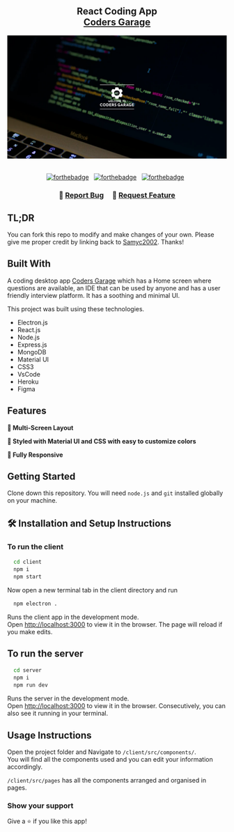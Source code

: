 <h2 align="center">
	React Coding App<br/>
	<a href="https://coders-garage.netlify.app/" target="_blank">Coders Garage</a>
</h2>

<div align="center">
	<img alt="Demo" src="./Demo.png" />
</div>

<br/>

<center>

[![forthebadge](https://forthebadge.com/images/badges/built-with-love.svg)](https://forthebadge.com) &nbsp;
[![forthebadge](https://forthebadge.com/images/badges/made-with-typescript.svg)](https://forthebadge.com) &nbsp;
[![forthebadge](https://forthebadge.com/images/badges/open-source.svg)](https://forthebadge.com) &nbsp;
</center>

<h3 align="center">
    🔹
    <a href="https://github.com/Samyc2002/Coders-Garage/issues">Report Bug</a> &nbsp; &nbsp;
    🔹
    <a href="https://github.com/Samyc2002/Coders-Garage/issues">Request Feature</a>
</h3>

## TL;DR

You can fork this repo to modify and make changes of your own. Please give me proper credit by linking back to [Samyc2002](https://github.com/Samyc2002/Coders-Garage). Thanks!

## Built With

A coding desktop app <a href="https://coders-garage.netlify.app/" target="_blank">Coders Garage</a> which has a Home screen where questions are available, an IDE that can be used by anyone and has a user friendly interview platform. It has a soothing and minimal UI.<br/>

This project was built using these technologies.

- Electron.js
- React.js
- Node.js
- Express.js
- MongoDB
- Material UI
- CSS3
- VsCode
- Heroku
- Figma

## Features

**📖 Multi-Screen Layout**

**🎨 Styled with Material UI and CSS with easy to customize colors**

**📱 Fully Responsive**

## Getting Started

Clone down this repository. You will need `node.js` and `git` installed globally on your machine.

## 🛠 Installation and Setup Instructions

### To run the client

```bash
  cd client
  npm i
  npm start
```

Now open a new terminal tab in the client directory and run

```bash
  npm electron .
```

Runs the client app in the development mode.\
Open [http://localhost:3000](http://localhost:3000) to view it in the browser.
The page will reload if you make edits.

## To run the server

```bash
  cd server
  npm i
  npm run dev
```

Runs the server in the development mode.\
Open [http://localhost:3000](http://localhost:3000) to view it in the browser.
Consecutively, you can also see it running in your terminal.

## Usage Instructions

Open the project folder and Navigate to `/client/src/components/`. <br/>
You will find all the components used and you can edit your information accordingly.

`/client/src/pages` has all the components arranged and organised in pages.

### Show your support

Give a ⭐ if you like this app!
